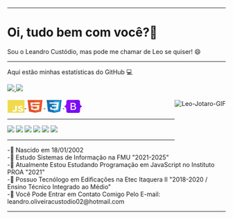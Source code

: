 <hr>
<h1>Oi, tudo bem com você?👋</h1>
<p>Sou o Leandro Custódio, mas pode me chamar de Leo se quiser! 😄</p>
<hr>
<div>
  <p>Aqui estão minhas estatísticas do GitHub 💻</p>
  <a href="https://github.com/LPHBackspace">
  <img height="160em" src="https://github-readme-stats.vercel.app/api?username=LPHBackspace&show_icons=true&theme=dark&include_all_commits=true&count_private=true"/>
  <img height="160em" src="https://github-readme-stats.vercel.app/api/top-langs/?username=LPHBackspace&layout=compact&langs_count=7&theme=dark"/>
</div>
  <div style="display: inline_block"><br>
  <img align="center" alt="leo-Js" height="30" width="40" src="https://raw.githubusercontent.com/devicons/devicon/master/icons/javascript/javascript-plain.svg">
  <img align="center" alt="leo-HTML" height="30" width="40" src="https://raw.githubusercontent.com/devicons/devicon/master/icons/html5/html5-original.svg">
  <img align="center" alt="leo-CSS" height="30" width="40" src="https://raw.githubusercontent.com/devicons/devicon/master/icons/css3/css3-original.svg">
  <img align="center" alt="leo-Bootstrap" height="30" width="40" src="https://raw.githubusercontent.com/devicons/devicon/master/icons/bootstrap/bootstrap-original.svg">
  <img height="130em" align="right" alt="Leo-Jotaro-GIF" src="https://cdn.discordapp.com/attachments/835310511540666368/891401817785766008/3cf57951b4593d7d1eb7f1fd14cc96f877a584a2_hq.gif">
  
</div>
  <hr>
  <div> 
  <a href="https://www.youtube.com/channel/UCXevBuu56PwqUSpJqst3ONg" target="_blank"><img src="https://img.shields.io/badge/YouTube-FF0000?style=for-the-badge&logo=youtube&logoColor=white" target="_blank"></a>
 <a href="https://discord.gg/5F9mXGa" target="_blank"><img src="https://img.shields.io/badge/Discord-7289DA?style=for-the-badge&logo=discord&logoColor=white" target="_blank"></a> 
  <a href = "mailto:leandro.oliveiracustodio02@hotmail.com"><img src="https://img.shields.io/badge/-Gmail-%23333?style=for-the-badge&logo=gmail&logoColor=white" target="_blank"></a>
  <a href="https://www.linkedin.com/in/leandro-custodio/" target="_blank"><img src="https://img.shields.io/badge/-LinkedIn-%230077B5?style=for-the-badge&logo=linkedin&logoColor=white" target="_blank"></a> 
    <a href="https://twitter.com/Leo_Backspace" target="_blank"><img src="https://img.shields.io/badge/Twitter-1DA1F2?style=for-the-badge&logo=twitter&logoColor=white" target=""_blank></a>
      <a href="https://www.tiktok.com/@lph_backspace?lang=pt-BR" target="_blank"><img src="https://img.shields.io/badge/TikTok-000000?style=for-the-badge&logo=tiktok&logoColor=white" target="_blank"></a>
<hr>    
-🎂 Nascido em 18/01/2002<br>    
-📕 Estudo Sistemas de Informação na FMU "2021-2025"<br>
-📘 Atualmente Estou Estudando Programação em JavaScript no Instituto PROA "2021"<br>
-🏡 Possuo Tecnólogo em Edificações na Etec Itaquera II "2018-2020 / Ensino Técnico Integrado ao Médio"<br>
-📨 Você Pode Entrar em Contato Comigo Pelo E-mail: leandro.oliveiracustodio02@hotmail.com
<hr>
